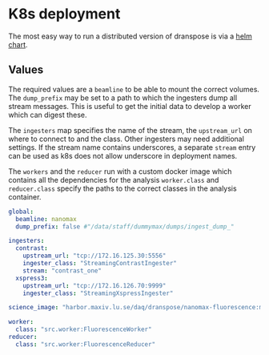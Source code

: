 # K8s deployment

The most easy way to run a distributed version of dranspose is via a [helm chart](https://github.com/felix-engelmann/dranspose-helm).


## Values

The required values are a `beamline` to be able to mount the correct volumes.
The `dump_prefix` may be set to a path to which the ingesters dump all stream messages.
This is useful to get the initial data to develop a worker which can digest these.

The `ingesters` map specifies the name of the stream, the `upstream_url` on where to connect to and the class.
Other ingesters may need additional settings. 
If the stream name contains underscores, a separate `stream` entry can be used as k8s does not allow underscore in deployment names.

The `workers` and the `reducer` run with a custom docker image which contains all the dependencies for the analysis
`worker.class` and `reducer.class` specify the paths to the correct classes in the analysis container.

```yaml
global:
  beamline: nanomax
  dump_prefix: false #"/data/staff/dummymax/dumps/ingest_dump_"

ingesters:
  contrast:
    upstream_url: "tcp://172.16.125.30:5556"
    ingester_class: "StreamingContrastIngester"
    stream: "contrast_one"
  xspress3:
    upstream_url: "tcp://172.16.126.70:9999"
    ingester_class: "StreamingXspressIngester"

science_image: "harbor.maxiv.lu.se/daq/dranspose/nanomax-fluorescence:main"

worker:
  class: "src.worker:FluorescenceWorker"
reducer:
  class: "src.worker:FluorescenceReducer"
```
